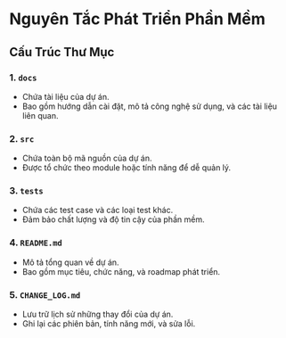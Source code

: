 # Nguyên Tắc Phát Triển Phần Mềm  

## Cấu Trúc Thư Mục  

### 1. `docs`  
- Chứa tài liệu của dự án.  
- Bao gồm hướng dẫn cài đặt, mô tả công nghệ sử dụng, và các tài liệu liên quan.  

### 2. `src`  
- Chứa toàn bộ mã nguồn của dự án.  
- Được tổ chức theo module hoặc tính năng để dễ quản lý.  

### 3. `tests`  
- Chứa các test case và các loại test khác.  
- Đảm bảo chất lượng và độ tin cậy của phần mềm.  

### 4. `README.md`  
- Mô tả tổng quan về dự án.  
- Bao gồm mục tiêu, chức năng, và roadmap phát triển.  

### 5. `CHANGE_LOG.md`  
- Lưu trữ lịch sử những thay đổi của dự án.  
- Ghi lại các phiên bản, tính năng mới, và sửa lỗi.  